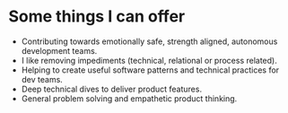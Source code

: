 # Some things I can offer
  
- Contributing towards emotionally safe, strength aligned, autonomous development teams.
- I like removing impediments (technical, relational or process related).
- Helping to create useful software patterns and technical practices for dev teams.
- Deep technical dives to deliver product features.
- General problem solving and empathetic product thinking.